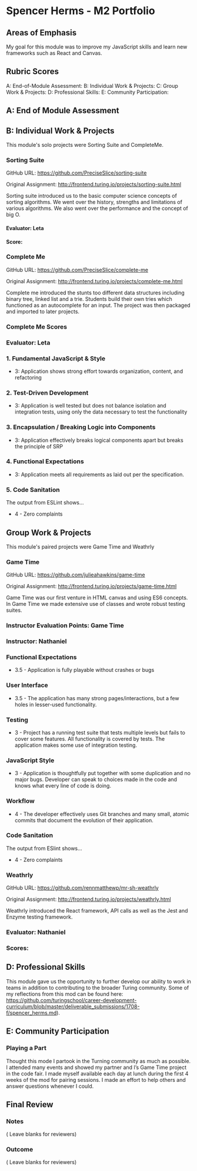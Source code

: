 # Spencer Herms - M2 Portfolio
 
## Areas of Emphasis
 
My goal for this module was to improve my JavaScript skills and learn new frameworks such as React and Canvas.


## Rubric Scores
 
A: End-of-Module Assessment: 
B: Individual Work & Projects: 
C: Group Work & Projects: 
D: Professional Skills: 
E: Community Participation: 
 
 
## A: End of Module Assessment
 
  
## B: Individual Work & Projects
 
This module's solo projects were Sorting Suite and CompleteMe.
 

### Sorting Suite
 
GitHub URL: https://github.com/PreciseSlice/sorting-suite

Original Assignment: http://frontend.turing.io/projects/sorting-suite.html
 
Sorting suite introduced us to the basic computer science concepts of sorting algorithms. We went over the history, strengths and limitations of various algorithms. We also went over the performance and the concept of big O. 

 
#### Evaluator:  Leta
 
#### Score:
 

### Complete Me
 
GitHub URL: https://github.com/PreciseSlice/complete-me
 
Original Assignment: http://frontend.turing.io/projects/complete-me.html

Complete me introduced the stunts too different data structures including binary tree, linked list and a trie.  Students build their own tries which functioned as an autocomplete for an input.  The project was then packaged and imported to later projects.
 

### Complete Me Scores

### Evaluator: Leta

### 1. Fundamental JavaScript & Style

* 3:  Application shows strong effort towards organization, content, and refactoring


### 2. Test-Driven Development

* 3: Application is well tested but does not balance isolation and integration tests, using only the data necessary to test the functionality


### 3. Encapsulation / Breaking Logic into Components

* 3: Application effectively breaks logical components apart but breaks the principle of SRP


### 4. Functional Expectations

* 3: Application meets all requirements as laid out per the specification.


### 5. Code Sanitation

The output from ESLint shows…

* 4 - Zero complaints



## Group Work & Projects
 
This module's paired projects were Game Time and Weathrly
 
### Game Time
 
GitHub URL: https://github.com/julieahawkins/game-time

Original Assignment: http://frontend.turing.io/projects/game-time.html

Game Time was our first venture in HTML canvas and using ES6 concepts. In Game Time we made extensive use of classes and wrote robust testing suites. 
 

### Instructor Evaluation Points: Game Time
### Instructor: Nathaniel

### Functional Expectations

* 3.5 - Application is fully playable without crashes or bugs

### User Interface

* 3.5 - The application has many strong pages/interactions, but a few holes in lesser-used functionality.

### Testing
* 3 - Project has a running test suite that tests multiple levels but fails to cover some features. All functionality is covered by tests. The application makes some use of integration testing.

### JavaScript Style

* 3 - Application is thoughtfully put together with some duplication and no major bugs. Developer can speak to choices made in the code and knows what every line of code is doing.

### Workflow

* 4 - The developer effectively uses Git branches and many small, atomic commits that document the evolution of their application.

### Code Sanitation

The output from ESlint shows…

* 4 - Zero complaints




 ### Weathrly
 
 GitHub URL: https://github.com/rennmatthewp/mr-sh-weathrly

 Original Assignment: http://frontend.turing.io/projects/weathrly.html
 
Weathrly introduced the React framework, API calls as well as the Jest and Enzyme testing framework.
 
 ### Evaluator: Nathaniel
 
 ### Scores:


 ## D: Professional Skills
 
This module gave us the opportunity to further develop our ability to work in teams in addition to contributing to the broader Turing community. Some of my reflections from this mod can be found here: https://github.com/turingschool/career-development-curriculum/blob/master/deliverable_submissions/1708-f/spencer_herms.md).

## E: Community Participation
 
### Playing a Part
 
Thought this mode I partook in the Turning community as much as possible.  I attended many events and showed my partner and I’s Game Time project in the code fair.   I made myself available each day at lunch during the first 4 weeks of the mod for pairing sessions.  I made an effort to help others and answer questions whenever I could. 

## Final Review

### Notes

( Leave blanks for reviewers)

### Outcome

( Leave blanks for reviewers)